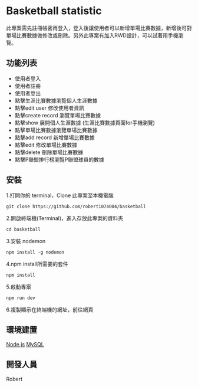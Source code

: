 # Basketball statistic
此專案需先註冊帳密再登入，登入後讓使用者可以新增單場比賽數據，新增後可對單場比賽數據做修改或刪除。另外此專案有加入RWD設計，可以試著用手機瀏覽。

## 功能列表
* 使用者登入
* 使用者註冊
* 使用者登出
* 點擊生涯比賽數據瀏覽個人生涯數據
* 點擊edit user 修改使用者資訊
* 點擊create record 瀏覽單場比賽數據
* 點擊show 展開個人生涯數據 (生涯比賽數據頁面for手機瀏覽)
* 點擊單場比賽數據瀏覽單場比賽數據
* 點擊add record 新增單場比賽數據
* 點擊edit 修改單場比賽數據 
* 點擊delete 刪除單場比賽數據
* 點擊P聯盟排行榜瀏覽P聯盟球員的數據


## 安裝
 1.打開你的 terminal，Clone 此專案至本機電腦
      
    git clone https://github.com/robert1074004/basketball
 2.開啟終端機(Terminal)，進入存放此專案的資料夾
 
    cd basketball
 3.安裝 nodemon
 
    npm install -g nodemon
 4.npm install所需要的套件
 
    npm install  
 5.啟動專案
 
    npm run dev
 6.複製顯示在終端機的網址，前往網頁

## 環境建置
[Node.js](https://nodejs.org/en/)
[MySQL](https://downloads.mysql.com/archives/installer/)

## 開發人員
Robert

